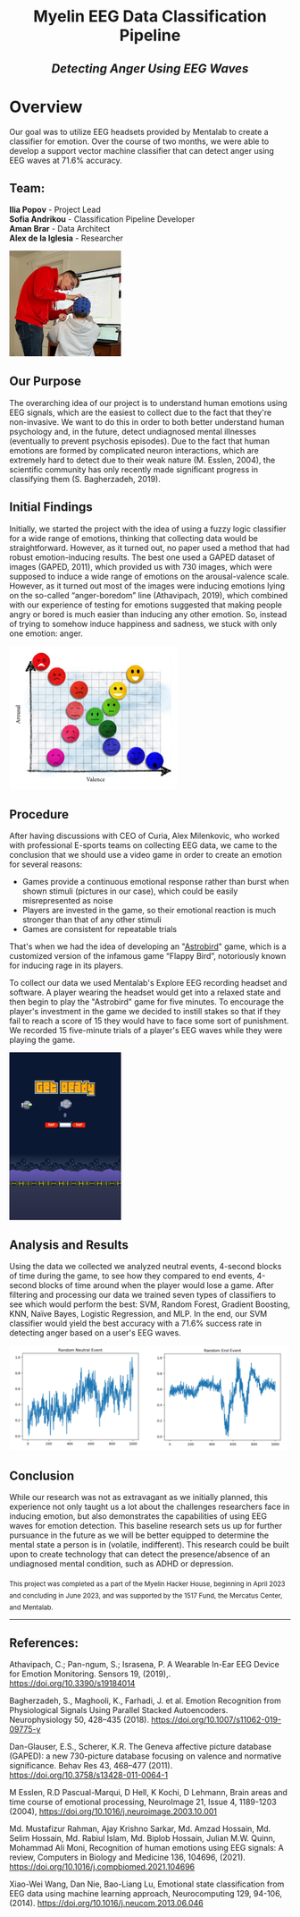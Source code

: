 <h1 align="center">Myelin EEG Data Classification Pipeline</h1>
<h2 align="center"><em>Detecting Anger Using EEG Waves</em></h2>


# Overview
Our goal was to utilize EEG headsets provided by Mentalab to create a classifier for emotion. Over the course of two months, we were able to develop a support vector machine classifier that can detect anger using EEG waves at 71.6% accuracy.

## Team:
<b>Ilia Popov</b> - Project Lead\
<b>Sofia Andrikou</b> - Classification Pipeline Developer\
<b>Aman Brar</b> - Data Architect\
<b>Alex de la Iglesia</b> - Researcher 

<img src="https://github.com/MyelinGroup/myelin-fuzzy-logic/blob/main/Images/Using_EEG_Headset.jpg?raw=true" alt="Someone putting an EEG headset on someone else" width="200"/>

## Our Purpose

The overarching idea of our project is to understand human emotions using EEG signals, which are the easiest to collect due to the fact that they're non-invasive. We want to do this in order to both better understand human psychology and, in the future, detect undiagnosed mental illnesses (eventually to prevent psychosis episodes). Due to the fact that human emotions are formed by complicated neuron interactions, which are extremely hard to detect due to their weak nature (M. Esslen, 2004), the scientific community has only recently made significant progress in classifying them (S. Bagherzadeh, 2019).
## Initial Findings
Initially, we started the project with the idea of using a fuzzy logic classifier for a wide range of emotions, thinking that collecting data would be straightforward. However, as it turned out, no paper used a method that had robust emotion-inducing results. The best one used a GAPED dataset of images (GAPED, 2011), which provided us with 730 images, which were supposed to induce a wide range of emotions on the arousal-valence scale. However, as it turned out most of the images were inducing emotions lying on the so-called “anger-boredom” line (Athavipach, 2019), which combined with our experience of testing for emotions suggested that making people angry or bored is much easier than inducing any other emotion. So, instead of trying to somehow induce happiness and sadness, we stuck with only one emotion: anger.

<img src="https://github.com/MyelinGroup/myelin-fuzzy-logic/blob/main/Images/Valence_Arousal_Chart.jpg?raw=true" alt="Valence and Arousal chart of emotions " width="300"/>

## Procedure
After having discussions with CEO of Curia, Alex Milenkovic, who worked with professional E-sports teams on collecting EEG data, we came to the conclusion that we should use a video game in order to create an emotion for several reasons:
* Games provide a continuous emotional response rather than burst when shown stimuli (pictures in our case), which could be easily misrepresented as noise
* Players are invested in the game, so their emotional reaction is much stronger than that of any other stimuli
* Games are consistent for repeatable trials

That's when we had the idea of developing an "[Astrobird](https://codesandbox.io/s/flappy-bird-forked-h2h00z)" game, which is a customized version of the infamous game “Flappy Bird”, notoriously known for inducing rage in its players.

To collect our data we used Mentalab's Explore EEG recording headset and software. A player wearing the headset would get into a relaxed state and then begin to play the "Astrobird" game for five minutes. To encourage the player's investment in the game we decided to instill stakes so that if they fail to reach a score of 15 they would have to face some sort of punishment. We recorded 15 five-minute trials of a player's EEG waves while they were playing the game. 

<img src="https://github.com/MyelinGroup/myelin-fuzzy-logic/blob/main/Images/Astrobird.png?raw=true" alt="Astrobird Get Ready screen" width="200"/>

## Analysis and Results
Using the data we collected we analyzed neutral events, 4-second blocks of time during the game, to see how they compared to end events, 4-second blocks of time around when the player would lose a game. After filtering and processing our data we trained seven types of classifiers to see which would perform the best: SVM, Random Forest, Gradient Boosting, KNN, Naïve Bayes, Logistic Regression, and MLP. In the end, our SVM classifier would yield the best accuracy with a 71.6% success rate in detecting anger based on a user's EEG waves.

<img src="https://github.com/MyelinGroup/myelin-fuzzy-logic/blob/main/Images/Event_Recordings.png?raw=true" alt="Charts showing EEG recording for a neutral event vs. an end event" width="600"/>

## Conclusion
While our research was not as extravagant as we initially planned, this experience not only taught us a lot about the challenges researchers face in inducing emotion, but also demonstrates the capabilities of using EEG waves for emotion detection. This baseline research sets us up for further pursuance in the future as we will be better equipped to determine the mental state a person is in (volatile, indifferent). This research could be built upon to create technology that can detect the presence/absence of an undiagnosed mental condition, such as ADHD or depression.

<sub align="center">This project was completed as a part of the Myelin Hacker House, beginning in April 2023 and concluding in June 2023, and was supported by the 1517 Fund, the Mercatus Center, and Mentalab.</sub>

---
## References:
 Athavipach, C.; Pan-ngum, S.; Israsena, P. A Wearable In-Ear EEG Device for Emotion Monitoring. Sensors 19, (2019),. https://doi.org/10.3390/s19184014 

Bagherzadeh, S., Maghooli, K., Farhadi, J. et al. Emotion Recognition from Physiological Signals Using Parallel Stacked Autoencoders. Neurophysiology 50, 428–435 (2018). https://doi.org/10.1007/s11062-019-09775-y

Dan-Glauser, E.S., Scherer, K.R. The Geneva affective picture database (GAPED): a new 730-picture database focusing on valence and normative significance. Behav Res 43, 468–477 (2011). https://doi.org/10.3758/s13428-011-0064-1

M Esslen, R.D Pascual-Marqui, D Hell, K Kochi, D Lehmann, Brain areas and time course of emotional processing, NeuroImage 21, Issue 4, 1189-1203 (2004), https://doi.org/10.1016/j.neuroimage.2003.10.001 

Md. Mustafizur Rahman, Ajay Krishno Sarkar, Md. Amzad Hossain, Md. Selim Hossain, Md. Rabiul Islam, Md. Biplob Hossain, Julian M.W. Quinn, Mohammad Ali Moni, Recognition of human emotions using EEG signals: A review, Computers in Biology and Medicine 136, 104696, (2021). https://doi.org/10.1016/j.compbiomed.2021.104696 

Xiao-Wei Wang, Dan Nie, Bao-Liang Lu, Emotional state classification from EEG data using machine learning approach, Neurocomputing 129, 94-106, (2014). https://doi.org/10.1016/j.neucom.2013.06.046 

